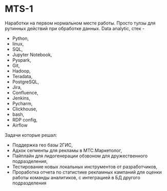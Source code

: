 # MTS-1

Наработки на первом нормальном месте работы. Просто тулзы для рутинных действий при обработке данных. Data analytic, стек - 
- Python,
- linux,
- SQL,
- Jupyter Notebook,
- Pyspark,
- Git,
- Hadoop,
- Teradata,
- PostgreSQL,
- Jira,
- Confluence,
- Jenkins,
- Pycharm, 
- Clickhouse,
- bash,
- RDP config,
- Airflow

Задачи которые решал: 
- Поддержка гео базы 2ГИС,
- Aдхок сегменты для рекламы в МТС.Маркетолог,
- Пайплайн для лидогенерации обзвоном для дружественного подразделения,
- Тестирование новых локальных инструментов от разработчиков,
- Проработка отчета по статистике рекламных кампаний для оценки работы команды аналитиков, с интеграцией в БД другого подразделения

